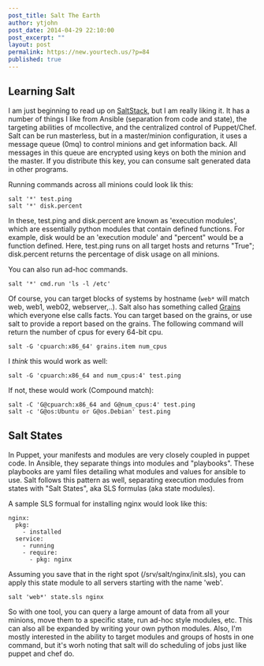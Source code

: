```yaml
---
post_title: Salt The Earth
author: ytjohn
post_date: 2014-04-29 22:10:00
post_excerpt: ""
layout: post
permalink: https://new.yourtech.us/?p=84
published: true
---
```

## Learning Salt

I am just beginning to read up on [SaltStack](http://docs.saltstack.com/en/latest/topics/tutorials/walkthrough.html), but I am really liking it. It has a number of things I like from Ansible (separation from code and state), the targeting abilities of mcollective, and the centralized control of Puppet/Chef. Salt can be run masterless, but in a master/minion configuration, it uses a message queue (0mq) to control minions and get information back. All messages in this queue are encrypted using keys on both the minion and the master. If you distribute this key, you can consume salt generated data in other programs.

Running commands across all minions could look lik this:

    salt '*' test.ping
    salt '*' disk.percent

In these, test.ping and disk.percent are known as 'execution modules', which are essentially python modules that contain defined functions. For example, disk would be an 'execution module' and "percent" would be a function defined. Here, test.ping runs on all target hosts and returns "True"; disk.percent returns the percentage of disk usage on all minions.

You can also run ad-hoc commands.

    salt '*' cmd.run 'ls -l /etc'

Of course, you can target blocks of systems by hostname (`web*` will match web, web1, web02, webserver,..). Salt also has something called [Grains](http://docs.saltstack.com/en/latest/topics/targeting/grains.html) which everyone else calls facts. You can target based on the grains, or use salt to provide a report based on the grains. The following command will return the number of cpus for every 64-bit cpu.

    salt -G 'cpuarch:x86_64' grains.item num_cpus

I *think* this would work as well:

    salt -G 'cpuarch:x86_64 and num_cpus:4' test.ping

If not, these would work (Compound match):

    salt -C 'G@cpuarch:x86_64 and G@num_cpus:4' test.ping
    salt -c 'G@os:Ubuntu or G@os.Debian' test.ping

## Salt States

In Puppet, your manifests and modules are very closely coupled in puppet code. In Ansible, they separate things into modules and "playbooks". These playbooks are yaml files detailing what modules and values for ansible to use. Salt follows this pattern as well, separating execution modules from states with "Salt States", aka SLS formulas (aka state modules).

A sample SLS formual for installing nginx would look like this:

    nginx:
      pkg:
        - installed
      service:
        - running
        - require:
          - pkg: nginx

Assuming you save that in the right spot (/srv/salt/nginx/init.sls), you can apply this state module to all servers starting with the name 'web'.

    salt 'web*' state.sls nginx


So with one tool, you can query a large amount of data from all your minions, move them to a specific state, run ad-hoc style modules, etc. This can also all be expanded by writing your own python modules. Also, I'm mostly interested in the ability to target modules and groups of hosts in one command, but it's worh noting that salt will do scheduling of jobs just like puppet and chef do.
